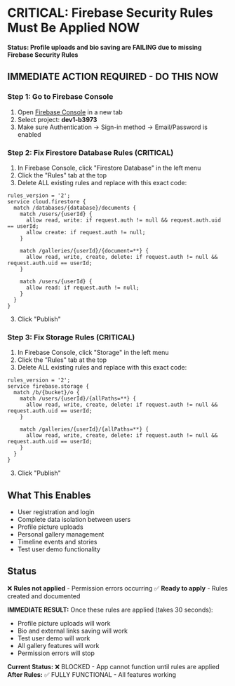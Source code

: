 # CRITICAL: Firebase Security Rules Must Be Applied NOW

**Status: Profile uploads and bio saving are FAILING due to missing Firebase Security Rules**

## IMMEDIATE ACTION REQUIRED - DO THIS NOW

### Step 1: Go to Firebase Console
1. Open [Firebase Console](https://console.firebase.google.com) in a new tab
2. Select project: **dev1-b3973**
3. Make sure Authentication → Sign-in method → Email/Password is enabled

### Step 2: Fix Firestore Database Rules (CRITICAL)
1. In Firebase Console, click "Firestore Database" in the left menu
2. Click the "Rules" tab at the top
3. Delete ALL existing rules and replace with this exact code:

```
rules_version = '2';
service cloud.firestore {
  match /databases/{database}/documents {
    match /users/{userId} {
      allow read, write: if request.auth != null && request.auth.uid == userId;
      allow create: if request.auth != null;
    }
    
    match /galleries/{userId}/{document=**} {
      allow read, write, create, delete: if request.auth != null && request.auth.uid == userId;
    }
    
    match /users/{userId} {
      allow read: if request.auth != null;
    }
  }
}
```

3. Click "Publish"

### Step 3: Fix Storage Rules (CRITICAL)
1. In Firebase Console, click "Storage" in the left menu
2. Click the "Rules" tab at the top
3. Delete ALL existing rules and replace with this exact code:

```
rules_version = '2';
service firebase.storage {
  match /b/{bucket}/o {
    match /users/{userId}/{allPaths=**} {
      allow read, write, create, delete: if request.auth != null && request.auth.uid == userId;
    }
    
    match /galleries/{userId}/{allPaths=**} {
      allow read, write, create, delete: if request.auth != null && request.auth.uid == userId;
    }
  }
}
```

3. Click "Publish"

## What This Enables

- User registration and login
- Complete data isolation between users
- Profile picture uploads
- Personal gallery management
- Timeline events and stories
- Test user demo functionality

## Status

❌ **Rules not applied** - Permission errors occurring
✅ **Ready to apply** - Rules created and documented

**IMMEDIATE RESULT:** Once these rules are applied (takes 30 seconds):
- Profile picture uploads will work
- Bio and external links saving will work  
- Test user demo will work
- All gallery features will work
- Permission errors will stop

**Current Status:** ❌ BLOCKED - App cannot function until rules are applied
**After Rules:** ✅ FULLY FUNCTIONAL - All features working